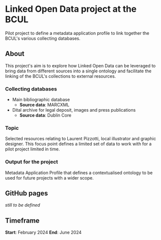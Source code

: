 # Linked Open Data project at the BCUL

Pilot project to define a metadata application profile to link together the BCUL's various collecting databases. 

## About

This project's aim is to explore how Linked Open Data can be leveraged to bring data from different sources into a single ontology and facilitate the linking of the BCUL's collections to external resources.

### Collecting databases 
* Main bibliographic database
  - **Source data**: MARCXML
* Dital archive for legal deposit, images and press publications
  - **Source data**: Dublin Core

### Topic
Selected resources relating to Laurent Pizzotti, local illustrator and graphic designer. This focus point defines a limited set of data to work with for a pilot project limited in time. 

### Output for the project
Metadata Application Profile that defines a contextualised ontology to be used for future projects with a wider scope.

## GitHub pages

*still to be defined*

## Timeframe

**Start**: February 2024
**End**: June 2024









